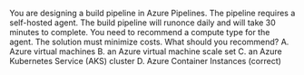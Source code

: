 You are designing a build pipeline in Azure Pipelines.
The pipeline requires a self-hosted agent. The build pipeline will runonce daily and will take 30 minutes to complete.
You need to recommend a compute type for the agent. The solution must minimize costs.
What should you recommend?
A. Azure virtual machines
B. an Azure virtual machine scale set
C. an Azure Kubernetes Service (AKS) cluster
D. Azure Container Instances (correct)

